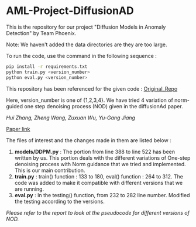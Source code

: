 # AML-Project-DiffusionAD

This is the repository for our project "Diffusion Models in Anomaly Detection" by Team Phoenix. 

Note: We haven't added the data directories are they are too large. 

To run the code, use the command in the following sequence : 
```bash
pip install -r requirements.txt
python train.py <version_number>
python eval.py <version_number>
```

This repository has been referenced for the given code : [Original_Repo](https://github.com/HuiZhang0812/DiffusionAD?tab=readme-ov-file)

Here, version_number is one of {1,2,3,4}. We have tried 4 variation of norm-guided one step denoising process (NOD) given in the diffusionAd paper.

*Hui Zhang, Zheng Wang, Zuxuan Wu, Yu-Gang Jiang*

[Paper link](https://arxiv.org/abs/2303.08730) 


The files of interest and the changes made in them are listed below : 
1. **models/DDPM.py** : The portion from line 388 to line 522 has been written by us. This portion deals with the different variations of One-step denoising process with Norm guidance that we tried and implemented. This is our main contribution. 
2. **train.py** : train() function : 133 to 180,  eval() function : 264 to 312. The code was added to make it compatible with different versions that we are running.
3. **eval.py** : In the testing() function, from 232 to 282 line number. Modified the testing according to the versions.


*Please refer to the report to look at the pseudocode for different versions of NOD.*

